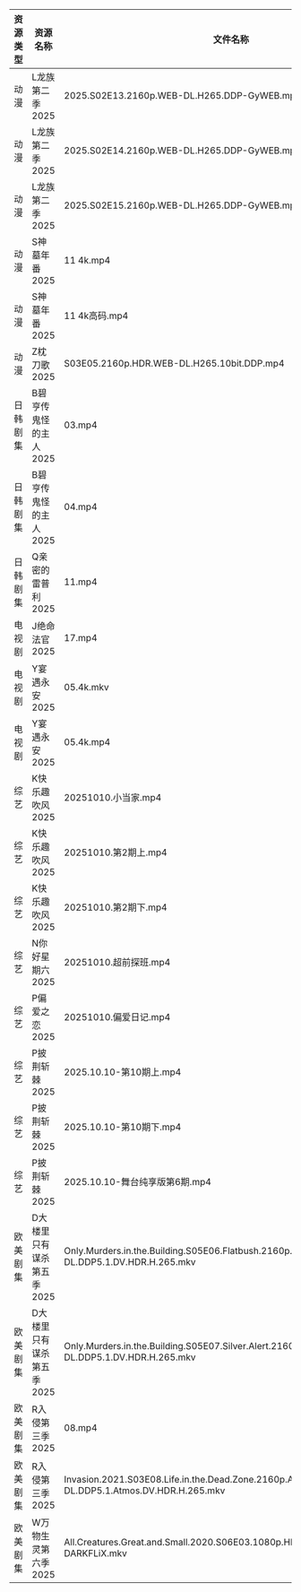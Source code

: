 | 资源类型 | 资源名称            | 文件名称                                                                                               | 分享链接                                | 更新时间                |
| ---- | --------------- | -------------------------------------------------------------------------------------------------- | ----------------------------------- | ------------------- |
| 动漫   | L龙族第二季2025      | 2025.S02E13.2160p.WEB-DL.H265.DDP-GyWEB.mp4                                                        | https://pan.quark.cn/s/7820520d1f2c | 2025-10-10 12:24:27 |
| 动漫   | L龙族第二季2025      | 2025.S02E14.2160p.WEB-DL.H265.DDP-GyWEB.mp4                                                        | https://pan.quark.cn/s/7820520d1f2c | 2025-10-10 12:24:30 |
| 动漫   | L龙族第二季2025      | 2025.S02E15.2160p.WEB-DL.H265.DDP-GyWEB.mp4                                                        | https://pan.quark.cn/s/7820520d1f2c | 2025-10-10 12:24:24 |
| 动漫   | S神墓年番2025       | 11 4k.mp4                                                                                          | https://pan.quark.cn/s/06bfa06b8b35 | 2025-10-10 12:27:07 |
| 动漫   | S神墓年番2025       | 11 4k高码.mp4                                                                                        | https://pan.quark.cn/s/06bfa06b8b35 | 2025-10-10 12:27:03 |
| 动漫   | Z枕刀歌2025        | S03E05.2160p.HDR.WEB-DL.H265.10bit.DDP.mp4                                                         | https://pan.quark.cn/s/f52a0f306f79 | 2025-10-10 12:30:08 |
| 日韩剧集 | B碧亨传鬼怪的主人2025   | 03.mp4                                                                                             | https://pan.quark.cn/s/10349ad6c3bc | 2025-10-10 01:19:56 |
| 日韩剧集 | B碧亨传鬼怪的主人2025   | 04.mp4                                                                                             | https://pan.quark.cn/s/10349ad6c3bc | 2025-10-10 01:20:01 |
| 日韩剧集 | Q亲密的雷普利2025     | 11.mp4                                                                                             | https://pan.quark.cn/s/8cb9fd7634af | 2025-10-10 01:25:41 |
| 电视剧  | J绝命法官2025       | 17.mp4                                                                                             | https://pan.quark.cn/s/50b666fcfcd1 | 2025-10-10 12:23:08 |
| 电视剧  | Y宴遇永安2025       | 05.4k.mkv                                                                                          | https://pan.quark.cn/s/757b0949a56f | 2025-10-10 01:28:54 |
| 电视剧  | Y宴遇永安2025       | 05.4k.mp4                                                                                          | https://pan.quark.cn/s/757b0949a56f | 2025-10-10 01:28:51 |
| 综艺   | K快乐趣吹风2025      | 20251010.小当家.mp4                                                                                   | https://pan.quark.cn/s/2e73ee655d53 | 2025-10-10 12:33:11 |
| 综艺   | K快乐趣吹风2025      | 20251010.第2期上.mp4                                                                                  | https://pan.quark.cn/s/2e73ee655d53 | 2025-10-10 12:33:18 |
| 综艺   | K快乐趣吹风2025      | 20251010.第2期下.mp4                                                                                  | https://pan.quark.cn/s/2e73ee655d53 | 2025-10-10 12:33:15 |
| 综艺   | N你好星期六2025      | 20251010.超前探班.mp4                                                                                  | https://pan.quark.cn/s/7470ba1e3c80 | 2025-10-10 12:34:05 |
| 综艺   | P偏爱之恋2025       | 20251010.偏爱日记.mp4                                                                                  | https://pan.quark.cn/s/2023e0def11e | 2025-10-10 12:34:25 |
| 综艺   | P披荆斩棘2025       | 2025.10.10-第10期上.mp4                                                                               | https://pan.quark.cn/s/9ae1eb01008d | 2025-10-10 12:34:38 |
| 综艺   | P披荆斩棘2025       | 2025.10.10-第10期下.mp4                                                                               | https://pan.quark.cn/s/9ae1eb01008d | 2025-10-10 12:34:42 |
| 综艺   | P披荆斩棘2025       | 2025.10.10-舞台纯享版第6期.mp4                                                                            | https://pan.quark.cn/s/9ae1eb01008d | 2025-10-10 12:34:46 |
| 欧美剧集 | D大楼里只有谋杀第五季2025 | Only.Murders.in.the.Building.S05E06.Flatbush.2160p.DSNP.WEB-DL.DDP5.1.DV.HDR.H.265.mkv             | https://pan.quark.cn/s/b69edc4a08ba | 2025-10-10 12:20:36 |
| 欧美剧集 | D大楼里只有谋杀第五季2025 | Only.Murders.in.the.Building.S05E07.Silver.Alert.2160p.REPACK2.DSNP.WEB-DL.DDP5.1.DV.HDR.H.265.mkv | https://pan.quark.cn/s/b69edc4a08ba | 2025-10-10 12:20:40 |
| 欧美剧集 | R入侵第三季2025      | 08.mp4                                                                                             | https://pan.quark.cn/s/8877297fc601 | 2025-10-10 12:26:33 |
| 欧美剧集 | R入侵第三季2025      | Invasion.2021.S03E08.Life.in.the.Dead.Zone.2160p.ATVP.WEB-DL.DDP5.1.Atmos.DV.HDR.H.265.mkv         | https://pan.quark.cn/s/8877297fc601 | 2025-10-10 12:26:29 |
| 欧美剧集 | W万物生灵第六季2025    | All.Creatures.Great.and.Small.2020.S06E03.1080p.HDTV.H264-DARKFLiX.mkv                             | https://pan.quark.cn/s/6bed80ca39f7 | 2025-10-10 12:27:53 |
